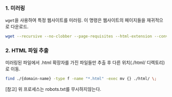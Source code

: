 ﻿### 1. 미러링

`wget`을 사용하여 특정 웹사이트를 미러링. 이 명령은 웹사이트의 페이지들을 재귀적으로 다운로드.

```bash
wget --recursive --no-clobber --page-requisites --html-extension --convert-links --no-parent --restrict-file-names=windows --reject-regex '\?' --user-agent="Mozilla/5.0 (Windows NT 10.0; Win64; x64) AppleWebKit/537.36 (KHTML, like Gecko) Chrome/58.0.3029.110 Safari/537.3" https://{domain-name}
```

### 2. HTML 파일 추출
미러링된 파일에서 .html 확장자를 가진 파일들만 추출 후 다른 위치(./html/ 디렉토리)로 이동.

```bash
find ./{domain-name} -type f -name "*.html" -exec mv {} ./html/ \;
```

[참고] 위 프로세스는 robots.txt를 무시하지않는다.